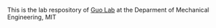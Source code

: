 This is the lab respository of [Guo Lab](https://www.guolab.mit.edu/) at the Deparment of Mechanical Engineering, MIT

<!---
GuoLab-CellMechanics/GuoLab-CellMechanics is a ✨ special ✨ repository because its `README.md` (this file) appears on your GitHub profile.
You can click the Preview link to take a look at your changes.
--->
